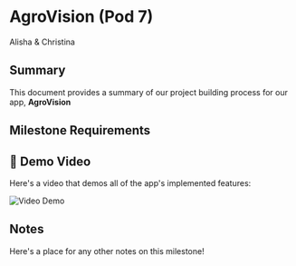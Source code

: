 # **AgroVision (Pod 7)**

Alisha & Christina

## Summary

This document provides a summary of our project building process for our app, **AgroVision**

## Milestone Requirements

## 🎥 Demo Video

Here's a video that demos all of the app's implemented features:

<img src='https://i.imgur.com/U50Qke8.gi' title='Video Demo' width='' alt='Video Demo' />

## Notes

Here's a place for any other notes on this milestone!
